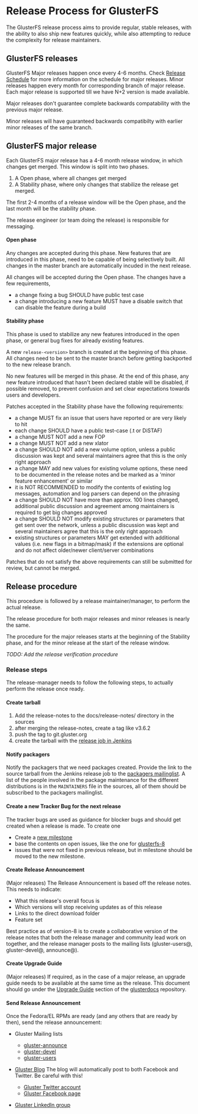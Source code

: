 # Release Process for GlusterFS

The GlusterFS release process aims to provide regular, stable releases, with the ability to also ship new features quickly, while also attempting to reduce the complexity for release maintainers.

## GlusterFS releases

GlusterFS Major releases happen once every 4-6 months. Check [Release Schedule](https://www.gluster.org/community/release-schedule/) for more information on the schedule for major releases. Minor releases happen every month for corresponding branch of major release. Each major release is supported till we have N+2 version is made available.

Major releases don't guarantee complete backwards compatability with the previous major release.

Minor releases will have guaranteed backwards compatibilty with earlier minor releases of the same branch.

## GlusterFS major release

Each GlusterFS major release has a 4-6 month release window, in which changes get merged. This window is split into two phases.

1. A Open phase, where all changes get merged
1. A Stability phase, where only changes that stabilize the release get merged.

The first 2-4 months of a release window will be the Open phase, and the last month will be the stability phase.

The release engineer (or team doing the release) is responsible for messaging.

#### Open phase

Any changes are accepted during this phase. New features that are introduced in this phase, need to be capable of being selectively built. All changes in the master branch are automatically incuded in the next release.

All changes will be accepted during the Open phase. The changes have a few requirements,

- a change fixing a bug SHOULD have public test case
- a change introducing a new feature MUST have a disable switch that can disable the feature during a build


#### Stability phase
This phase is used to stabilize any new features introduced in the open phase, or general bug fixes for already existing features.

A new `release-<version>` branch is created at the beginning of this phase. All changes need to be sent to the master branch before getting backported to the new release branch.

No new features will be merged in this phase. At the end of this phase, any new feature introduced that hasn't been declared stable will be disabled, if possible removed, to prevent confusion and set clear expectations towards users and developers.

Patches accepted in the Stability phase have the following requirements:

- a change MUST fix an issue that users have reported or are very likely to hit
- each change SHOULD have a public test-case (.t or DiSTAF)
- a change MUST NOT add a new FOP
- a change MUST NOT add a new xlator
- a change SHOULD NOT add a new volume option, unless a public discussion was kept and several maintainers agree that this is the only right approach
- a change MAY add new values for existing volume options, these need to be documented in the release notes and be marked as a 'minor feature enhancement' or similar
- it is NOT RECOMMENDED to modify the contents of existing log messages, automation and log parsers can depend on the phrasing
- a change SHOULD NOT have more than approx. 100 lines changed, additional public discussion and agreement among maintainers is required to get big changes approved
- a change SHOULD NOT modify existing structures or parameters that get sent over the network, unless a public discussion was kept and several maintainers agree that this is the only right approach
- existing structures or parameters MAY get extended with additional values (i.e. new flags in a bitmap/mask) if the extensions are optional and do not affect older/newer client/server combinations

Patches that do not satisfy the above requirements can still be submitted for review, but cannot be merged.

## Release procedure
This procedure is followed by a release maintainer/manager, to perform the actual release.

The release procedure for both major releases and minor releases is nearly the same.

The procedure for the major releases starts at the beginning of the Stability phase, and for the minor release at the start of the release window.

_TODO: Add the release verification procedure_

### Release steps
The release-manager needs to follow the following steps, to actually perform the release once ready.

#### Create tarball

1.  Add the release-notes to the docs/release-notes/ directory in the sources
2.  after merging the release-notes, create a tag like v3.6.2
3.  push the tag to git.gluster.org
4.  create the tarball with the [release job in Jenkins](http://build.gluster.org/job/release/)

#### Notify packagers
Notify the packagers that we need packages created. Provide the link to the source tarball from the Jenkins release job to the [packagers mailinglist](mailto:packaging@gluster.org). A list of the people involved in the package maintenance for the different distributions is in the `MAINTAINERS` file in the sources, all of them should be subscribed to the packagers mailinglist.

#### Create a new Tracker Bug for the next release
The tracker bugs are used as guidance for blocker bugs and should get created when a release is made. To create one

- Create a [new milestone](https://github.com/gluster/glusterfs/milestones/new)
- base the contents on open issues, like the one for [glusterfs-8](https://github.com/gluster/glusterfs/milestone/10)
- issues that were not fixed in previous release, but in milestone should be moved to the new milestone.

#### Create Release Announcement
(Major releases) 
The Release Announcement is based off the release notes. This needs to indicate:
 * What this release's overall focus is
 * Which versions will stop receiving updates as of this release
 * Links to the direct download folder 
 * Feature set 
 
Best practice as of version-8 is to create a collaborative version of the release notes that both the release manager and community lead work on together, and the release manager posts to the mailing lists (gluster-users@, gluster-devel@, announce@). 


#### Create Upgrade Guide
(Major releases) 
If required, as in the case of a major release, an upgrade guide needs to be available at the same time as the release. 
This document should go under the [Upgrade Guide](https://github.com/gluster/glusterdocs/tree/master/Upgrade-Guide) section of the [glusterdocs](https://github.com/gluster/glusterdocs) repository.

#### Send Release Announcement

Once the Fedora/EL RPMs are ready (and any others that are ready by then), send the release announcement:

- Gluster Mailing lists
  - [gluster-announce](https://www.gluster.org/mailman/listinfo/announce/)
  - [gluster-devel](https://www.gluster.org/mailman/listinfo/gluster-devel/)
  - [gluster-users](https://www.gluster.org/mailman/listinfo/gluster-users/)
  
- [Gluster Blog](https://blog.gluster.org) 
The blog will automatically post to both Facebook and Twitter. Be careful with this! 
  - [Gluster Twitter account](https://twitter.com/gluster)
  - [Gluster Facebook page](https://www.facebook.com/GlusterInc)
- [Gluster LinkedIn group](https://www.linkedin.com/company-beta/4822513)

